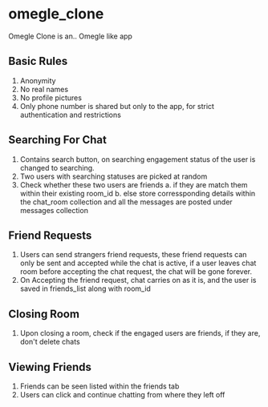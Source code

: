 # omegle_clone
Omegle Clone is an.. Omegle like app

## Basic Rules
1. Anonymity
2. No real names
3. No profile pictures
4. Only phone number is shared but only to the app, for strict authentication and restrictions

## Searching For Chat
1. Contains search button, on searching engagement status of the user is changed to searching.
2. Two users with searching statuses are picked at random
3. Check whether these two users are friends
    a. if they are match them within their existing room_id
    b. else store corressponding details within the chat_room collection and all the messages are posted under messages collection

## Friend Requests
1. Users can send strangers friend requests, these friend requests can only be sent and accepted while the chat is active, if a user leaves chat room before accepting the chat request, the chat will be gone forever.
2. On Accepting the friend request, chat carries on as it is, and the user is saved in friends_list along with room_id

## Closing Room
1. Upon closing a room, check if the engaged users are friends, if they are, don't delete chats

## Viewing Friends
1. Friends can be seen listed within the friends tab
2. Users can click and continue chatting from where they left off